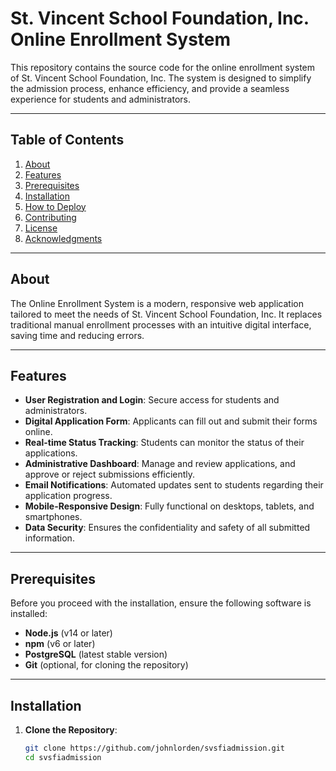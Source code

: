# St. Vincent School Foundation, Inc. Online Enrollment System

This repository contains the source code for the online enrollment system of St. Vincent School Foundation, Inc. The system is designed to simplify the admission process, enhance efficiency, and provide a seamless experience for students and administrators.

---

## Table of Contents

1. [About](#about)
2. [Features](#features)
3. [Prerequisites](#prerequisites)
4. [Installation](#installation)
5. [How to Deploy](#how-to-deploy)
6. [Contributing](#contributing)
7. [License](#license)
8. [Acknowledgments](#acknowledgments)

---

## About

The Online Enrollment System is a modern, responsive web application tailored to meet the needs of St. Vincent School Foundation, Inc. It replaces traditional manual enrollment processes with an intuitive digital interface, saving time and reducing errors.

---

## Features

- **User Registration and Login**: Secure access for students and administrators.
- **Digital Application Form**: Applicants can fill out and submit their forms online.
- **Real-time Status Tracking**: Students can monitor the status of their applications.
- **Administrative Dashboard**: Manage and review applications, and approve or reject submissions efficiently.
- **Email Notifications**: Automated updates sent to students regarding their application progress.
- **Mobile-Responsive Design**: Fully functional on desktops, tablets, and smartphones.
- **Data Security**: Ensures the confidentiality and safety of all submitted information.

---

## Prerequisites

Before you proceed with the installation, ensure the following software is installed:

- **Node.js** (v14 or later)
- **npm** (v6 or later)
- **PostgreSQL** (latest stable version)
- **Git** (optional, for cloning the repository)

---

## Installation

1. **Clone the Repository**:
   ```bash
   git clone https://github.com/johnlorden/svsfiadmission.git
   cd svsfiadmission
